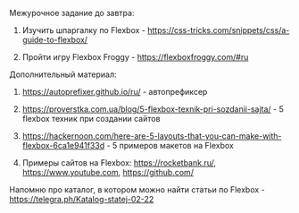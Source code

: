 Межурочное задание до завтра:
1) Изучить шпаргалку по Flexbox - https://css-tricks.com/snippets/css/a-guide-to-flexbox/

2) Пройти игру Flexbox Froggy - https://flexboxfroggy.com/#ru

Дополнительный материал:

1) https://autoprefixer.github.io/ru/ - автопрефиксер

2) https://proverstka.com.ua/blog/5-flexbox-texnik-pri-sozdanii-sajta/ - 5 flexbox техник при создании сайтов

3) https://hackernoon.com/here-are-5-layouts-that-you-can-make-with-flexbox-6ca1e941f33d - 5 примеров макетов на Flexbox

4) Примеры сайтов на Flexbox: https://rocketbank.ru/, https://www.youtube.com, https://github.com/

Напомню про каталог, в котором можно найти статьи по Flexbox - https://telegra.ph/Katalog-statej-02-22